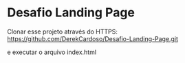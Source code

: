 # Desafio Landing Page


Clonar esse projeto através do HTTPS:
https://github.com/DerekCardoso/Desafio-Landing-Page.git

e executar o arquivo index.html
